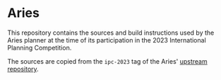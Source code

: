 # Aries

This repository contains the sources and build instructions used by the Aries planner at the time of its participation in the 2023 International Planning Competition.

The sources are copied from the `ipc-2023` tag of the Aries' [upstream repository](https://github.com/plaans/aries).


